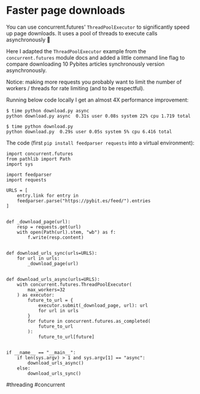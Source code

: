# Faster page downloads

You can use concurrent.futures' `ThreadPoolExecutor` to significantly speed up page downloads. It uses a pool of threads to execute calls asynchronously 💪

Here I adapted the `ThreadPoolExecutor` example from the `concurrent.futures` module docs and added a little command line flag to compare downloading 10 Pybites articles synchronously version asynchronously.

Notice: making more requests you probably want to limit the number of workers / threads for rate limiting (and to be respectful).

Running below code locally I get an almost 4X performance improvement:

```
$ time python download.py async
python download.py async  0.31s user 0.08s system 22% cpu 1.719 total

$ time python download.py
python download.py  0.29s user 0.05s system 5% cpu 6.416 total
```

The code (first `pip install feedparser requests` into a virtual environment):

```
import concurrent.futures
from pathlib import Path
import sys

import feedparser
import requests

URLS = [
    entry.link for entry in
    feedparser.parse("https://pybit.es/feed/").entries
]


def _download_page(url):
    resp = requests.get(url)
    with open(Path(url).stem, "wb") as f:
        f.write(resp.content)


def download_urls_sync(urls=URLS):
    for url in urls:
        _download_page(url)


def download_urls_async(urls=URLS):
    with concurrent.futures.ThreadPoolExecutor(
        max_workers=32
    ) as executor:
        future_to_url = {
            executor.submit(_download_page, url): url
            for url in urls
        }
        for future in concurrent.futures.as_completed(
            future_to_url
        ):
            future_to_url[future]


if __name__ == "__main__":
    if len(sys.argv) > 1 and sys.argv[1] == "async":
        download_urls_async()
    else:
        download_urls_sync()
```

#threading #concurrent

